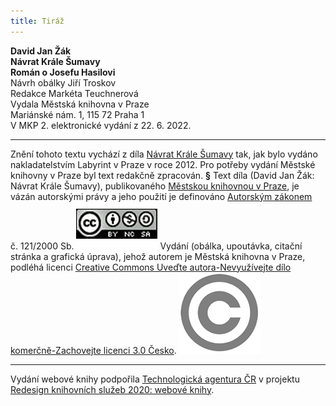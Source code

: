 ```yaml
---
title: Tiráž
---
```


**David Jan Žák    
Návrat Krále Šumavy**  
**Román o Josefu Hasilovi**  
Návrh obálky Jiří Troskov  
Redakce Markéta Teuchnerová  
Vydala Městská knihovna v Praze  
Mariánské nám. 1, 115 72 Praha 1  
V MKP 2. elektronické vydání z 22. 6. 2022.

***

Znění tohoto textu vychází z díla [Návrat Krále Šumavy](https://search.mlp.cz/cz/titul/navrat-krale-sumavy/3798655/) tak, jak bylo vydáno nakladatelstvím Labyrint v Praze v roce 2012. Pro potřeby vydání Městské knihovny v Praze byl text redakčně zpracován.
**§**
Text díla (David Jan Žák: Návrat Krále Šumavy), publikovaného [Městskou knihovnou v Praze](https://www.mlp.cz/cz/), je vázán autorskými právy a jeho použití je definováno [Autorským zákonem](https://www.mkcr.cz/predpisy-zakonu-709.html) č. 121/2000 Sb.
[![image001.jpg](./resources/image001_fmt.png)](https://creativecommons.org/licenses/by-nc-sa/3.0/cz/)
Vydání (obálka, upoutávka, citační stránka a grafická úprava), jehož autorem je Městská knihovna v Praze, podléhá licenci [Creative Commons Uveďte autora-Nevyužívejte dílo komerčně-Zachovejte licenci 3.0 Česko](https://creativecommons.org/licenses/by-nc-sa/3.0/cz/).
![image002.jpg](./resources/image002_fmt.png)

***

Vydání webové knihy podpořila [Technologická agentura ČR](https://www.tacr.cz/) v projektu [Redesign knihovních služeb 2020: webové knihy](https://starfos.tacr.cz/cs/project/TL04000391).